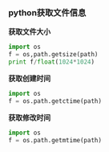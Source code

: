 ### python获取文件信息

**获取文件大小**

```python
import os
f = os,path.getsize(path)
print f/float(1024*1024)
```



**获取创建时间**

```python
import os
f = os.path.getctime(path)
```



**获取修改时间**

```python
import os
f = os.path.getmtime(path)
```

